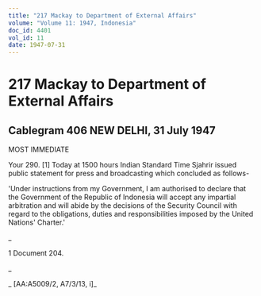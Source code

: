 ```yaml
---
title: "217 Mackay to Department of External Affairs"
volume: "Volume 11: 1947, Indonesia"
doc_id: 4401
vol_id: 11
date: 1947-07-31
---
```


# 217 Mackay to Department of External Affairs

## Cablegram 406 NEW DELHI, 31 July 1947

MOST IMMEDIATE

Your 290. [1] Today at 1500 hours Indian Standard Time Sjahrir issued public statement for press and broadcasting which concluded as follows-

'Under instructions from my Government, I am authorised to declare that the Government of the Republic of Indonesia will accept any impartial arbitration and will abide by the decisions of the Security Council with regard to the obligations, duties and responsibilities imposed by the United Nations' Charter.'

_

1 Document 204.

_

_ [AA:A5009/2, A7/3/13, i]_
